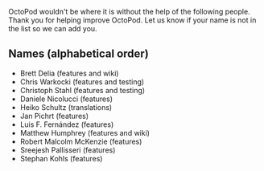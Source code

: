 OctoPod wouldn't be where it is without the help of the following people. Thank you for helping improve OctoPod. Let us know if your name is not in the list so we can add you.

## Names (alphabetical order)

* Brett Delia (features and wiki)
* Chris Warkocki (features and testing)
* Christoph Stahl (features and testing)
* Daniele Nicolucci (features)
* Heiko Schultz (translations)
* Jan Pichrt (features)
* Luis F. Fernández (features)
* Matthew Humphrey (features and wiki)
* Robert Malcolm McKenzie (features)
* Sreejesh Pallisseri (features)
* Stephan Kohls (features)
